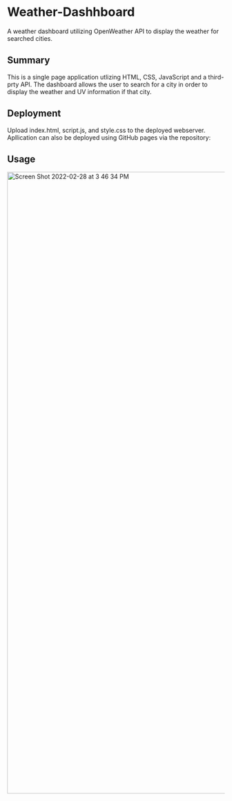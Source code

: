 # Weather-Dashhboard

A weather dashboard utilizing OpenWeather API to display the weather for searched cities.

## Summary

This is a single page application utlizing HTML, CSS, JavaScript and a third-prty API. The dashboard allows the user to search for a city in order to display the weather and UV information if that city.

## Deployment

Upload index.html, script.js, and style.css to the deployed webserver. Apllication can also be deployed using GitHub pages via the repository:

## Usage
 <img width="1438" alt="Screen Shot 2022-02-28 at 3 46 34 PM" src="https://user-images.githubusercontent.com/85654024/156065343-a4ee9840-672b-450f-9faf-347d310603e9.png">



